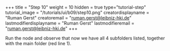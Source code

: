 +++
title = "Step 10"
weight = 10
hidden = true
type="tutorial-step"
tutorial_image = "/tutorials/ui/b09/step10.png"
creatordisplayname = "Ruman Gerst"
creatoremail = "ruman.gerst@leibniz-hki.de"
lastmodifierdisplayname = "Ruman Gerst"
lastmodifieremail = "ruman.gerst@leibniz-hki.de"
+++

Run the node and observe that now we have all 4 subfolders listed, together with the main folder (red line 1). 